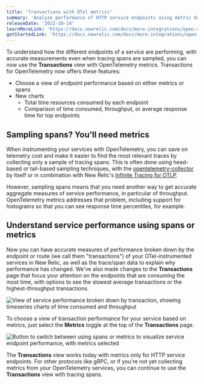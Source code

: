 ```yaml
---
title: 'Transactions with OTel metrics'
summary: 'Analyze performance of HTTP service endpoints using metric data from OpenTelemetry'
releaseDate: '2022-10-14'
learnMoreLink: 'https://docs.newrelic.com/docs/more-integrations/open-source-telemetry-integrations/opentelemetry/view-your-data/opentelemetry-transactions-page/'
getStartedLink: 'https://docs.newrelic.com/docs/more-integrations/open-source-telemetry-integrations/opentelemetry/opentelemetry-setup'
---
```


To understand how the different endpoints of a service are performing, with accurate measurements even when tracing spans are sampled, you can now use the **Transactions** view with OpenTelemetry metrics. Transactions for OpenTelemetry now offers these features:

- Choose a view of endpoint performance based on either metrics or spans
- New charts
  - Total time resources consumed by each endpoint
  - Comparison of time consumed, throughput, or average response time for top endpoints

## Sampling spans? You'll need metrics

When instrumenting your services with OpenTelemetry, you can save on telemetry cost and make it easier to find the most relevant traces by collecting only a sample of tracing spans. This is often done using head-based or tail-based sampling techniques, with the [opentelemetry-collector](https://github.com/open-telemetry/opentelemetry-specification/blob/main/specification/trace/sdk.md#built-in-samplers) by itself or in combination with New Relic's [Infinite Tracing for OTLP](https://docs.newrelic.com/docs/more-integrations/open-source-telemetry-integrations/opentelemetry/best-practices/opentelemetry-best-practices-traces#infinite-tracing).

However, sampling spans means that you need another way to get accurate aggregate measures of service performance, in particular of throughput. OpenTelemetry metrics addresses that problem, including support for histograms so that you can see response time percentiles, for example.

## Understand service performance using spans or metrics

Now you can have accurate measures of performance broken down by the endpoint or route (we call them "transactions") of your OTel-instrumented services in New Relic, as well as the trace/span data to explain why performance has changed. We've also made changes to the **Transactions** page that focus your attention on the endpoints that are consuming the most time, with options to see the slowest average transactions or the highest-throughput transactions.

![View of service performance broken down by transaction, showing timeseries charts of time consumed and throughput](/images/otel-txn-metrics-most-time.webp 'View of service performance broken down by transaction, showing timeseries charts of time consumed and throughput')

To choose a view of transaction performance for your service based on metrics, just select the **Metrics** toggle at the top of the **Transactions** page.

![Button to switch between using spans or metrics to visualize service endpoint performance, with metrics selected](/images/otel-txn-metrics-toggle.webp 'Button to switch between using spans or metrics to visualize service endpoint performance, with metrics selected')

The **Transactions** view works today with metrics only for HTTP service endpoints. For other protocols like gRPC, or if you're not yet collecting metrics from your OpenTelemetry services, you can continue to use the **Transactions** view with tracing spans.
